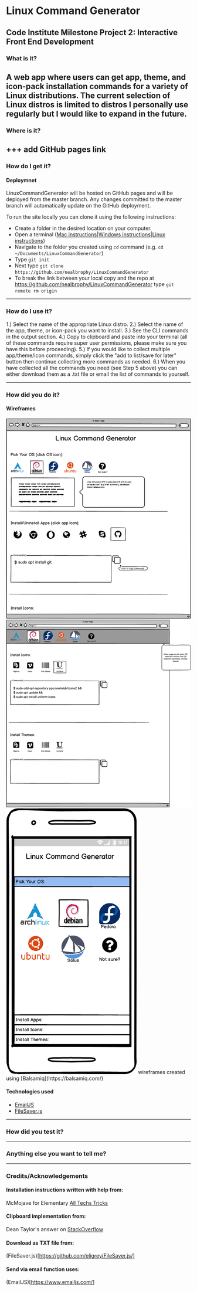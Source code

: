 # Linux Command Generator
## Code Institute Milestone Project 2: Interactive Front End Development

### What is it?
A web app where users can get app, theme, and icon-pack installation commands for a variety of Linux distributions. The current selection of Linux distros is limited to distros I personally use regularly but I would like to expand in the future.
---
### Where is it?
+++ add GitHub pages link
---
### How do I get it?
#### Deploymnet
LinuxCommandGenerator will be hosted on GitHub pages and will be deployed from the master branch. Any changes committed to the master branch will automatically update on the GitHub deployment.

To run the site locally you can clone it using the following instructions:
- Create a folder in the desired location on your computer.
- Open a terminal ([Mac instructions](https://macpaw.com/how-to/use-terminal-on-mac)|[Windows instructions](https://www.quora.com/How-do-I-open-terminal-in-windows)|[Linux instructions](https://www.howtogeek.com/howto/22283/four-ways-to-get-instant-access-to-a-terminal-in-linux/))
- Navigate to the folder you created using `cd` command (e.g. `cd ~/Documents/LinuxCommandGenerator`)
- Type `git init`
- Next type `git clone https://github.com/nealbrophy/LinuxCommandGenerator`
- To break the link between your local copy and the repo at https://github.com/nealbrophy/LinuxCommandGenerator type `git remote rm origin`


---
### How do I use it?
1.) Select the name of the appropriate Linux distro.
2.) Select the name of the app, theme, or icon-pack you want to install.
3.) See the CLI commands in the output section.
4.) Copy to clipboard and paste into your terminal (all of these commands require super user permissions, please make sure you have this before proceeding).
5.) If you would like to collect multiple app/theme/icon commands, simply click the "add to list/save for later" button then continue collecting more commands as needed.
6.) When you have collected all the commands you need (see Step 5 above) you can either download them as a .txt file or email the list of commands to yourself.

---
### How did you do it?
#### Wireframes
<img src="images/Desktop-1.png">
<img src="images/Desktop-2.png">
<img src="images/Mobile.png">
wireframes created using [Balsamiq](https://balsamiq.com/)

#### Technologies used
- [EmailJS](https://www.emailjs.com/)
- [FileSaver.js](https://github.com/eligrey/FileSaver.js/)
---
### How did you test it?
---
### Anything else you want to tell me?
---
### Credits/Acknowledgements

#### Installation instructions written with help from:
McMojave for Elementary [All Techs Tricks](https://alltechstricks.blogspot.com/2019/05/how-to-install-mcmojave-linux-theme.html)

#### Clipboard implementation from:
Dean Taylor's answer on [StackOverflow](https://stackoverflow.com/questions/400212/how-do-i-copy-to-the-clipboard-in-javascript)

#### Download as TXT file from:
(FileSaver.js)[https://github.com/eligrey/FileSaver.js/]

#### Send via email function uses:
(EmailJS)[https://www.emailjs.com/]
